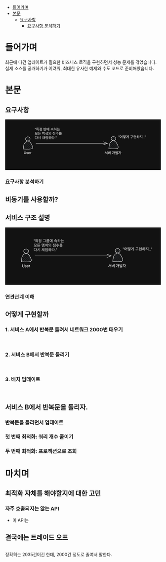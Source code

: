 <!-- TOC -->
* [들어가며](#들어가며)
* [본문](#본문)
  * [요구사항](#요구사항-)
    * [요구사항 분석하기](#요구사항-분석하기)
<!-- TOC -->

# 들어가며

최근에 다건 업데이트가 필요한 비즈니스 로직을 구현하면서 성능 문제를 겪었습니다. 실제 소스를 공개하기가 어려워, 최대한 유사한 예제와 수도 코드로 준비해봤습니다.

# 본문

## 요구사항 

![img.png](img.png)

### 요구사항 분석하기

## 비동기를 사용할까?

## 서비스 구조 설명

![img_1.png](img_1.png)


### 연관관계 이해


## 어떻게 구현할까

### 

### 1. 서비스 A에서 반복문 돌려서 네트워크 2000번 태우기

<br>

### 2. 서비스 B에서 반복문 돌리기

<br>

### 3. 배치 업데이트

<br>

## 서비스 B에서 반복문을 돌리자.

### 반복문을 돌리면서 업데이트

### 첫 번째 최적화: 쿼리 개수 줄이기

### 두 번째 최적화: 프로젝션으로 조회


# 마치며

## 최적화 자체를 해야할지에 대한 고민

### 자주 호출되지는 않는 API

- 이 API는 

## 결국에는 트레이드 오프




```java

```

정확히는 2035건이긴 한데, 2000건 정도로 줄여서 말한다.